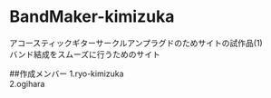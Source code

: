 # BandMaker-kimizuka
アコースティックギターサークルアンプラグドのためサイトの試作品(1)  
バンド結成をスムーズに行うためのサイト

##作成メンバー
1.ryo-kimizuka  
2.ogihara